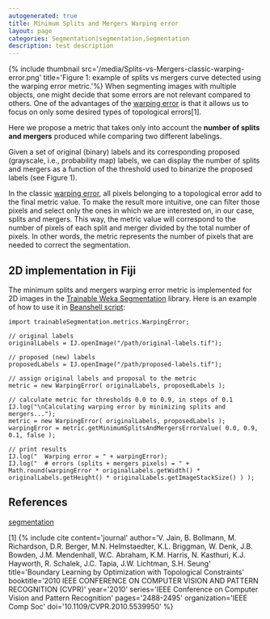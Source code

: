 ```yaml
---
autogenerated: true
title: Minimum Splits and Mergers Warping error
layout: page
categories: Segmentation|segmentation,Segmentation
description: test description
---
```


{% include thumbnail src='/media/Splits-vs-Mergers-classic-warping-error.png' title='Figure 1: example of splits vs mergers curve detected using the warping error metric.'%} When segmenting images with multiple objects, one might decide that some errors are not relevant compared to others. One of the advantages of the [ warping error](Topology_preserving_warping_error) is that it allows us to focus on only some desired types of topological errors[1].

Here we propose a metric that takes only into account the **number of splits and mergers** produced while comparing two different labelings.

Given a set of original (binary) labels and its corresponding proposed (grayscale, i.e., probability map) labels, we can display the number of splits and mergers as a function of the threshold used to binarize the proposed labels (see Figure 1).

In the classic [ warping error](Topology_preserving_warping_error), all pixels belonging to a topological error add to the final metric value. To make the result more intuitive, one can filter those pixels and select only the ones in which we are interested on, in our case, splits and mergers. This way, the metric value will correspond to the number of pixels of each split and merger divided by the total number of pixels. In other words, the metric represents the number of pixels that are needed to correct the segmentation.

2D implementation in Fiji
-------------------------

The minimum splits and mergers warping error metric is implemented for 2D images in the [Trainable Weka Segmentation](/plugins/tws) library. Here is an example of how to use it in [Beanshell script](Beanshell_Scripting):

    import trainableSegmentation.metrics.WarpingError;

    // original labels
    originalLabels = IJ.openImage("/path/original-labels.tif");

    // proposed (new) labels
    proposedLabels = IJ.openImage("/path/proposed-labels.tif");

    // assign original labels and proposal to the metric
    metric = new WarpingError( originalLabels, proposedLabels );

    // calculate metric for thresholds 0.0 to 0.9, in steps of 0.1
    IJ.log("\nCalculating warping error by minimizing splits and mergers...");
    metric = new WarpingError( originalLabels, proposedLabels );    
    warpingError = metric.getMinimumSplitsAndMergersErrorValue( 0.0, 0.9, 0.1, false );

    // print results
    IJ.log("  Warping error = " + warpingError);
    IJ.log("  # errors (splits + mergers pixels) = " + Math.round(warpingError * originalLabels.getWidth() * originalLabels.getHeight() * originalLabels.getImageStackSize() ) );

References
----------

<references />

[segmentation](Category_Segmentation) 

[1] {% include cite content='journal' author='V. Jain, B. Bollmann, M. Richardson, D.R. Berger, M.N. Helmstaedter, K.L. Briggman, W. Denk, J.B. Bowden, J.M. Mendenhall, W.C. Abraham, K.M. Harris, N. Kasthuri, K.J. Hayworth, R. Schalek, J.C. Tapia, J.W. Lichtman, S.H. Seung' title='Boundary Learning by Optimization with Topological Constraints' booktitle='2010 IEEE CONFERENCE ON COMPUTER VISION AND PATTERN RECOGNITION (CVPR)' year='2010' series='IEEE Conference on Computer Vision and Pattern Recognition' pages='2488-2495' organization='IEEE Comp Soc' doi='10.1109/CVPR.2010.5539950' %}
